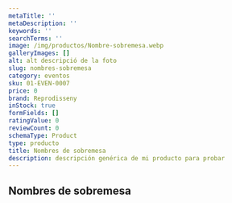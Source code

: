 ```yaml
---
metaTitle: ''
metaDescription: ''
keywords: ''
searchTerms: ''
image: /img/productos/Nombre-sobremesa.webp
galleryImages: []
alt: alt descripció de la foto
slug: nombres-sobremesa
category: eventos
sku: 01-EVEN-0007
price: 0
brand: Reprodisseny
inStock: true
formFields: []
ratingValue: 0
reviewCount: 0
schemaType: Product
type: producto
title: Nombres de sobremesa
description: descripción genérica de mi producto para probar
---
```

## Nombres de sobremesa
